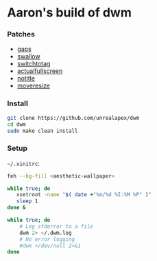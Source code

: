 # Aaron's build of dwm

### Patches
- [gaps](https://dwm.suckless.org/patches/gaps/)
- [swallow](https://dwm.suckless.org/patches/swallow/)
- [switchtotag](https://dwm.suckless.org/patches/switchtotag/)
- [actualfullscreen](https://dwm.suckless.org/patches/actualfullscreen/)
- [notitle](https://dwm.suckless.org/patches/notitle/)
- [moveresize](https://dwm.suckless.org/patches/moveresize/)

### Install
```bash
git clone https://github.com/unrealapex/dwm
cd dwm
sudo make clean install
```

### Setup
`~/.xinitrc`:
```bash
feh --bg-fill <aesthetic-wallpaper>

while true; do
   xsetroot -name "$( date +"%m/%d %I:%M %P" )"
   sleep 1
done &

while true; do
    # Log stderror to a file 
    dwm 2> ~/.dwm.log
    # No error logging
    #dwm >/dev/null 2>&1
done
```

